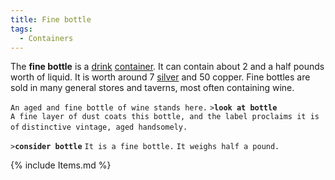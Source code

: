 ```yaml
---
title: Fine bottle
tags:
  - Containers
---
```

The **fine bottle** is a [drink](Food_%26_Drink#Drink "wikilink")
[container](container "wikilink"). It can contain about 2 and a half
pounds worth of liquid. It is worth around 7 [silver](silver "wikilink")
and 50 copper. Fine bottles are sold in many general stores and taverns,
most often containing wine.

`An aged and fine bottle of wine stands here.`
`>`**`look at bottle`**
`A fine layer of dust coats this bottle, and the label proclaims it is of`
`distinctive vintage, aged handsomely.`

`>`**`consider bottle`**
`It is a fine bottle.`
`It weighs half a pound.`

{% include Items.md %}
